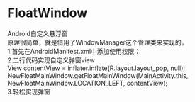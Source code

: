 # FloatWindow
Android自定义悬浮窗
<br/>
原理很简单，就是借用了WindowManager这个管理类来实现的。
<br/>
1.首先在AndroidManifest.xml中添加使用权限：
<uses-permission android:name="android.permission.SYSTEM_ALERT_WINDOW" />
<br/>
2.二行代码实现自定义弹窗view
<br/>
View contentView = inflater.inflate(R.layout.layout_pop, null);
<br/>
NewFloatMainWindow.getFloatMainWindow(MainActivity.this, NewFloatMainWindow.LOCATION_LEFT, contentView);
<br/>
3.轻松实现弹窗
